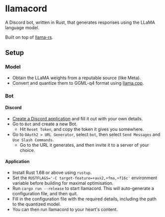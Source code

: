 # llamacord

A Discord bot, written in Rust, that generates responses using the LLaMA language model.

Built on top of [llama-rs](https://github.com/setzer22/llama-rs).

## Setup

### Model

- Obtain the LLaMA weights from a reputable source (like Meta).
- Convert and quantize them to GGML-q4 format using [llama.cpp](https://github.com/ggerganov/llama.cpp#usage).

### Bot

#### Discord

- [Create a Discord application](https://discord.com/developers/applications) and fill it out with your own details.
- Go to `Bot` and create a new Bot.
  - Hit `Reset Token`, and copy the token it gives you somewhere.
- Go to `OAuth2 > URL Generator`, select `bot`, then select `Send Messages` and `Use Slash Commands`.
  - Go to the URL it generates, and then invite it to a server of your choice.

#### Application

- Install Rust 1.68 or above using `rustup`.
- Set the `RUSTFLAGS='-C target-feature=+avx2,+fma,+f16c'` environment variable before building for maximal optimisation.
- Run `cargo run --release` to start llamacord. This will auto-generate a configuration file, and then quit.
- Fill in the configuration file with the required details, including the path to the quantized model.
- You can then run llamacord to your heart's content.
